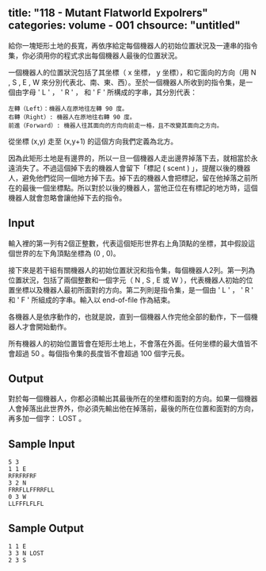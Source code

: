title: "118 - Mutant Flatworld Expolrers"
categories: volume - 001
chsource: "untitled"
---

給你一塊矩形土地的長寬，再依序給定每個機器人的初始位置狀況及一連串的指令集，你必須用你的程式求出每個機器人最後的位置狀況。

一個機器人的位置狀況包括了其坐標（ x 坐標， y 坐標），和它面向的方向（用 N , S , E , W 來分別代表北、南、東、西）。至於一個機器人所收到的指令集，是一個由字母 ' L ' ， ' R ' ， 和 ' F ' 所構成的字串，其分別代表：

    左轉（Left）：機器人在原地往左轉 90 度。
    右轉（Right）: 機器人在原地往右轉 90 度。
    前進（Forward）: 機器人往其面向的方向向前走一格，且不改變其面向之方向。

從坐標 (x,y) 走至 (x,y+1) 的這個方向我們定義為北方。

因為此矩形土地是有邊界的，所以一旦一個機器人走出邊界掉落下去，就相當於永遠消失了。不過這個掉下去的機器人會留下「標記 ( scent ) 」，提醒以後的機器人，避免他們從同一個地方掉下去。掉下去的機器人會把標記，留在他掉落之前所在的最後一個坐標點。所以對於以後的機器人，當他正位在有標記的地方時，這個機器人就會忽略會讓他掉下去的指令。

## Input ##

輸入裡的第一列有2個正整數，代表這個矩形世界右上角頂點的坐標，其中假設這個世界的左下角頂點坐標為 (0 , 0)。

接下來是若干組有關機器人的初始位置狀況和指令集，每個機器人2列。第一列為位置狀況，包括了兩個整數和一個字元（ N , S , E 或 W ），代表機器人初始的位置坐標以及機器人最初所面對的方向。第二列則是指令集，是一個由 ' L ' ， ' R ' 和 ' F ' 所組成的字串。輸入以 end-of-file 作為結束。

各機器人是依序動作的，也就是說，直到一個機器人作完他全部的動作，下一個機器人才會開始動作。

所有機器人的初始位置皆會在矩形土地上，不會落在外面。任何坐標的最大值皆不會超過 50 。每個指令集的長度皆不會超過 100 個字元長。

## Output ##

對於每一個機器人，你都必須輸出其最後所在的坐標和面對的方向。如果一個機器人會掉落出此世界外，你必須先輸出他在掉落前，最後的所在位置和面對的方向，再多加一個字： LOST 。

## Sample Input ##

	5 3
	1 1 E
	RFRFRFRF
	3 2 N
	FRRFLLFFRRFLL
	0 3 W
	LLFFFLFLFL

## Sample Output ##

	1 1 E
	3 3 N LOST
	2 3 S